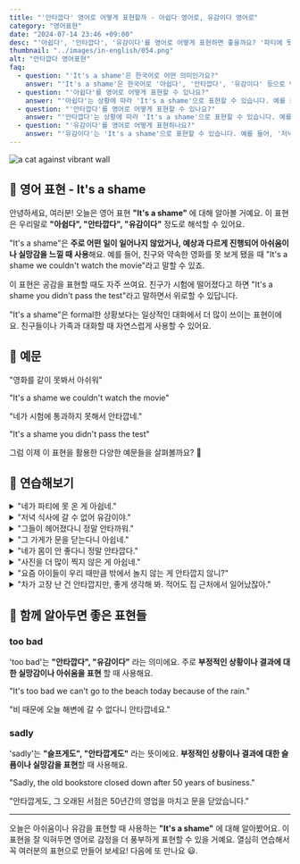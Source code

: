 ```yaml
---
title: "'안타깝다' 영어로 어떻게 표현할까 - 아쉽다 영어로, 유감이다 영어로"
category: "영어표현"
date: "2024-07-14 23:46 +09:00"
desc: "'아쉽다', '안타깝다', '유감이다'를 영어로 어떻게 표현하면 좋을까요? '파티에 못 가서 아쉬워요', '콘서트가 취소되어 안타까워요' 등을 영어로 표현하는 법을 배워봅시다. 다양한 예문을 통해서 연습하고 본인의 표현으로 만들어 보세요."
thumbnail: "../images/in-english/054.png"
alt: "안타깝다 영어표현"
faq:
  - question: "'It's a shame'은 한국어로 어떤 의미인가요?"
    answer: "'It's a shame'은 한국어로 '아쉽다', '안타깝다', '유감이다' 등으로 번역될 수 있습니다. 어떤 일이 일어나지 않았거나 예상과 다르게 진행되어 실망감이나 아쉬움을 표현할 때 사용합니다."
  - question: "'아쉽다'를 영어로 어떻게 표현할 수 있나요?"
    answer: "'아쉽다'는 상황에 따라 'It's a shame'으로 표현할 수 있습니다. 예를 들어, '네가 파티에 못 온 게 아쉽네'는 'It's a shame you missed the party'로 말할 수 있습니다."
  - question: "'안타깝다'를 영어로 어떻게 표현할 수 있나요?"
    answer: "'안타깝다'는 상황에 따라 'It's a shame'으로 표현할 수 있습니다. 예를 들어, '그들이 헤어졌다니 정말 안타까워'는 'It's such a shame they broke up'으로 말할 수 있습니다."
  - question: "'유감이다'를 영어로 어떻게 표현하나요?"
    answer: "'유감이다'는 'It's a shame'으로 표현할 수 있습니다. 예를 들어, '저녁 식사에 갈 수 없어 유감이야'는 'It's a shame we can't make it to dinner'로 표현할 수 있습니다."
---
```


![a cat against vibrant wall](../images/in-english/054-1.avif)

## 🌟 영어 표현 - It's a shame

안녕하세요, 여러분! 오늘은 영어 표현 **"It's a shame"** 에 대해 알아볼 거예요. 이 표현은 우리말로 **"아쉽다", "안타깝다", "유감이다"** 정도로 해석할 수 있어요.

"It's a shame"은 **주로 어떤 일이 일어나지 않았거나, 예상과 다르게 진행되어 아쉬움이나 실망감을 느낄 때 사용**해요. 예를 들어, 친구와 약속한 영화를 못 보게 됐을 때 "It's a shame we couldn't watch the movie"라고 말할 수 있죠.

이 표현은 공감을 표현할 때도 자주 쓰여요. 친구가 시험에 떨어졌다고 하면 "It's a shame you didn't pass the test"라고 말하면서 위로할 수 있답니다.

"It's a shame"은 formal한 상황보다는 일상적인 대화에서 더 많이 쓰이는 표현이에요. 친구들이나 가족과 대화할 때 자연스럽게 사용할 수 있어요.

<script async src="https://pagead2.googlesyndication.com/pagead/js/adsbygoogle.js?client=ca-pub-1465612013356152"
     crossorigin="anonymous"></script>
<!-- engple-horizontal-ad -->

<ins class="adsbygoogle"
     style="display:block"
     data-ad-client="ca-pub-1465612013356152"
     data-ad-slot="2106896038"
     data-ad-format="auto"
     data-full-width-responsive="true"></ins>

<script>
     (adsbygoogle = window.adsbygoogle || []).push({});
</script>

## 📖 예문

"영화를 같이 못봐서 아쉬워"

"It's a shame we couldn't watch the movie"

"네가 시험에 통과하지 못해서 안타깝네."

"It's a shame you didn't pass the test"

그럼 이제 이 표현을 활용한 다양한 예문들을 살펴볼까요? 🚀

## 💬 연습해보기

<details>
<summary>"네가 파티에 못 온 게 아쉽네."</summary>
<span>"It's a shame you missed the party."</span>
</details>

<details>
<summary>"저녁 식사에 갈 수 없어 유감이야."</summary>
<span>"It's a shame we can't make it to dinner."</span>
</details>

<details>
<summary>"그들이 헤어졌다니 정말 안타까워."</summary>
<span>"It's such a shame they broke up."</span>
</details>

<details>
<summary>"그 가게가 문을 닫는다니 아쉽네."</summary>
<span>"It's a shame the store is closing down."</span>
</details>

<details>
<summary>"네가 몸이 안 좋다니 정말 안타깝다."</summary>
<span>"It's a real shame you're not feeling well."</span>
</details>

<details>
<summary>"사진을 더 많이 찍지 않은 게 아쉽네."</summary>
<span>"It's a shame we didn't take more photos."</span>
</details>

<details>
<summary>"요즘 아이들이 우리 때만큼 밖에서 놀지 않는 게 안타깝지 않니?"</summary>
<span>"Don't you think it's a shame that kids these days don't play outside as much as we <a href="/blog/in-english/143.used-to/">used to</a>?"</span>
</details>

<details>
<summary>"차가 고장 난 건 안타깝지만, 좋게 생각해 봐. 적어도 집 근처에서 일어났잖아."</summary>
<span>"It's a shame about your car breaking down, but look on the bright side – <a href="/blog/in-english/167.at-least/">at least</a> it happened close to home."</span>
</details>

## 🤝 함께 알아두면 좋은 표현들

### too bad

'too bad'는 **"안타깝다", "유감이다"** 라는 의미에요. 주로 **부정적인 상황이나 결과에 대한 실망감이나 아쉬움을 표현** 할 때 사용해요.

"It's too bad we can't go to the beach today because of the rain."

"비 때문에 오늘 해변에 갈 수 없다니 안타깝네요."

### sadly

'sadly'는 **"슬프게도", "안타깝게도"** 라는 뜻이에요. **부정적인 상황이나 결과에 대한 슬픔이나 실망감을 표현**할 때 사용해요.

"Sadly, the old bookstore closed down after 50 years of business."

"안타깝게도, 그 오래된 서점은 50년간의 영업을 마치고 문을 닫았습니다."

---

오늘은 아쉬움이나 유감을 표현할 때 사용하는 **"It's a shame"** 에 대해 알아봤어요. 이 표현을 잘 익혀두면 영어로 감정을 더 풍부하게 표현할 수 있을 거예요. 열심히 연습해서 꼭 여러분의 표현으로 만들어 보세요! 다음에 또 만나요 😃.
